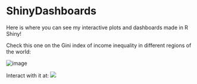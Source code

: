 # ShinyDashboards

Here is where you can see my interactive plots and dashboards made in R Shiny!

Check this one on the Gini index of income inequality in different regions of the world:  

![image](https://github.com/sPuntinG/ShinyDashboards/assets/88721301/02a1a13c-5276-4b89-9568-4d3ff3ebde72)


Interact with it at: [![](https://img.shields.io/badge/Shiny-shinyapps.io-blue?style=flat&labelColor=white&logo=RStudio&logoColor=blue)](https://giuliapuntin.shinyapps.io/Gini/)

